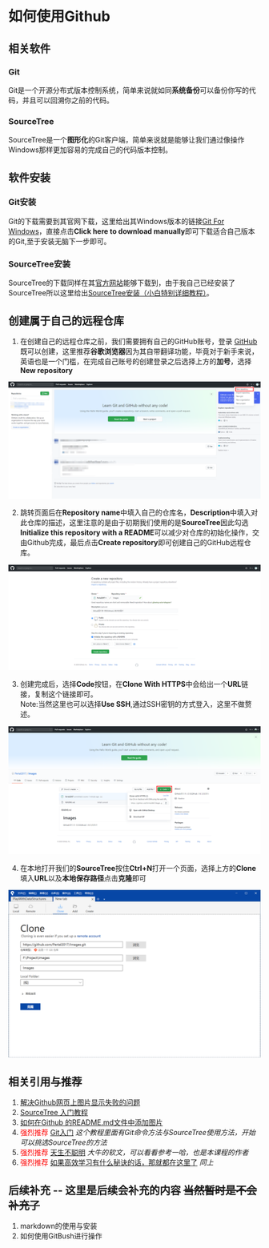 # 如何使用Github
## 相关软件
### Git
Git是一个开源分布式版本控制系统，简单来说就如同**系统备份**可以备份你写的代码，并且可以回溯你之前的代码。
### SourceTree
SourceTree是一个**图形化**的Git客户端，简单来说就是能够让我们通过像操作Windows那样更加容易的完成自己的代码版本控制。
## 软件安装
### Git安装
Git的下载需要到其官网下载，这里给出其Windows版本的链接[Git For Windows](https://git-scm.com/download/win)，直接点击**Click here to download manually**即可下载适合自己版本的Git,至于安装无脑下一步即可。
### SourceTree安装
SourceTree的下载同样在其[官方网站](https://www.sourcetreeapp.com/)能够下载到，由于我自己已经安装了SourceTree所以这里给出[SourceTree安装（小白特别详细教程）](https://www.jianshu.com/p/dce21c4e88fc)。
## 创建属于自己的远程仓库
1. 在创建自己的远程仓库之前，我们需要拥有自己的GitHub账号，登录 [GitHub](https://github.com/)既可以创建，这里推荐**谷歌浏览器**因为其自带翻译功能，毕竟对于新手来说，英语也是一个门槛，在完成自己账号的创建登录之后选择上方的**加号**，选择**New repository**  

<center>
<img src="https://github.com/Pertal2017/Images/blob/master/PlayWithDataStructures/Introuctions/HowToUseGit/Step1.png">
</center>

2. 跳转页面后在**Repository name**中填入自己的仓库名，**Description**中填入对此仓库的描述，这里注意的是由于初期我们使用的是**SourceTree**因此勾选**Initialize this repository with a README**可以减少对仓库的初始化操作，交由Github完成，最后点击**Create repository**即可创建自己的GitHub远程仓库。

<center>
<img src="https://github.com/Pertal2017/Images/blob/master/PlayWithDataStructures/Introuctions/HowToUseGit/Step2.png">
</center>

3. 创建完成后，选择**Code**按钮，在**Clone With HTTPS**中会给出一个**URL**链接，复制这个链接即可。  
Note:当然这里也可以选择**Use SSH**,通过SSH密钥的方式登入，这里不做赘述。

<center>
<img src="https://github.com/Pertal2017/Images/blob/master/PlayWithDataStructures/Introuctions/HowToUseGit/Step3.png">
</center>

4. 在本地打开我们的**SourceTree**按住**Ctrl+N**打开一个页面，选择上方的**Clone**填入**URL**以及**本地保存路径**点击**克隆**即可

<center>
<img src="https://github.com/Pertal2017/Images/blob/master/PlayWithDataStructures/Introuctions/HowToUseGit/Step4.png">
</center>

## 相关引用与推荐

1. [解决Github网页上图片显示失败的问题](https://blog.csdn.net/qq_38232598/article/details/91346392)
2. [SourceTree 入门教程](https://www.jianshu.com/p/11bba2b1e95d)
3. [如何在Github 的README.md文件中添加图片](https://blog.csdn.net/weixin_38419133/article/details/89412755?utm_medium=distribute.pc_relevant.none-task-blog-BlogCommendFromMachineLearnPai2-8.edu_weight&depth_1-utm_source=distribute.pc_relevant.none-task-blog-BlogCommendFromMachineLearnPai2-8.edu_weight)
4. <text style="color:#FF0000">强烈推荐</text> [Git入门](https://www.imooc.com/learn/1052) *这个教程里面有Git命令方法与SourceTree使用方法，开始可以挑选SourceTree的方法*
5. <text style="color:#FF0000">强烈推荐</text> [天生不聪明](https://mp.weixin.qq.com/s?__biz=MzU4NTIxODYwMQ==&mid=2247483856&idx=1&sn=47a72cee1190aefc06c24fea78f78484&chksm=fd8cae96cafb2780f2634bbeece1608f321ea2698523869ff6d0c58497ad2dfbf5fa1233b0dd&token=88683563&lang=zh_CN#rd) *大牛的软文，可以看看参考一哈，也是本课程的作者*
6. <text style="color:#FF0000">强烈推荐</text> [如果高效学习有什么秘诀的话，那就都在这里了](https://mp.weixin.qq.com/s?__biz=MzU4NTIxODYwMQ==&mid=2247483836&idx=1&sn=90854aa76507281403e4dd9cd434a12b&chksm=fd8caefacafb27ec78f999fde4f1217c04c6e2ff28cf51fe511d8fa29d484d9281ff91de8c9c&token=88683563&lang=zh_CN#rd) *同上*

## 后续补充 -- 这里是后续会补充的内容 ~~当然暂时是不会补充了~~
1. markdown的使用与安装
2. 如何使用GitBush进行操作